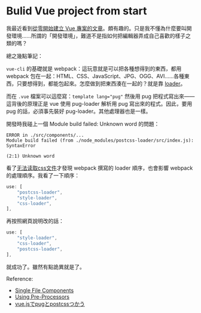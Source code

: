 # Bulid Vue project from start

我最近看到[從零開始建立 Vue 專案的文章](https://blog.csdn.net/tjj3027/article/details/79885335)。頗有趣的。只是我不懂為什麼要叫開發環境......所謂的「開發環境」，難道不是指如何把編輯器弄成自己喜歡的樣子之類的嗎？

總之幾點筆記：

`vue-cli` 的基礎就是 webpack：這玩意就是可以把各種想得到的東西，都用 webpack 包在一起：HTML、CSS、JavaScript、JPG、OGG、AVI......各種東西，只要想得到，都能包起來。怎麼做到把東西湊在一起的？就是靠 [loader](https://webpack.js.org/concepts/loaders)。

而在 `.vue` 檔案可以這麼寫：`template lang="pug"` 然後用 pug 把程式寫出來——這背後的原理正是 vue 使用 pug-loader 解析用 pug 寫出來的程式。因此，要用 pug 的話，必須事先裝好 pug-loader。其他處理器也是一樣。

開發時我碰上一個 Module build failed: Unknown word 的問題：

```
ERROR in ./src/components/...
Module build failed (from ./node_modules/postcss-loader/src/index.js):
SyntaxError

(2:1) Unknown word
```

看了[无法读取css文件](https://blog.csdn.net/tjj3027/article/details/79885335)才發現 webpack 撰寫的 loader 順序，也會影響 webpack 的處理順序。我看了一下順序：

```javascript
use: [
    "postcss-loader",
    "style-loader",
    "css-loader",
],
```

再按照網頁說明改的話：

```javascript
use: [
    "style-loader",
    "css-loader",
    "postcss-loader",
],
```

就成功了。雖然有點詭異就是了。

Reference:

* [Single File Components](https://vuejs.org/v2/guide/single-file-components.html)
* [Using Pre-Processors](https://vue-loader.vuejs.org/guide/pre-processors.html)
* [vue.jsでpugとpostcssつかう](https://qiita.com/shuuhei/items/4852210d362d2e9022d7)